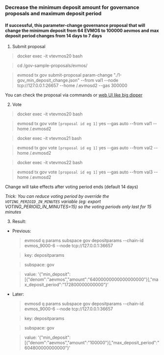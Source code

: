 ### Decrease the minimum deposit amount for governance proposals and maximum deposit period
#### If successful, this parameter-change governance proposal that will change the minimum deposit from 64 EVMOS to 100000 aevmos and max deposit period changes from 14 days to 7 days
1. Submit proposal
> docker exec -it vtevmos20 bash

> cd /gov-sample-proposals/evmos/

> evmosd tx gov submit-proposal param-change "./1-gov_min_deposit_change.json" --from val1 --node tcp://127.0.0.1:26657 --home /.evmosd2 --gas 300000

You can check the proposal via commands or [web UI like big dipper](https://github.com/VictorTrustyDev/EVMOS-sample-scripts/tree/main/big-dipper-as-block-explorer)

2. Vote
> docker exec -it vtevmos20 bash

> evmosd tx gov vote `[proposal id eg 1]` yes --gas auto --from val1 --home /.evmosd2

> docker exec -it vtevmos21 bash

> evmosd tx gov vote `[proposal id eg 1]` yes --gas auto --from val2 --home /.evmosd2

> docker exec -it vtevmos22 bash

> evmosd tx gov vote `[proposal id eg 1]` yes --gas auto --from val3 --home /.evmosd2

Change will take effects after voting period ends (default 14 days)

_Trick: You can reduce voting period by override the `VOTING_PERIOID_IN_MINUTES` variable (eg: export VOTING_PERIOID_IN_MINUTES=15) so the voting periods only last for 15 minutes_

3. Result:
- Previous:
    > evmosd q params subspace gov depositparams --chain-id evmos_9000-6 --node tcp://127.0.0.1:36657

    > key: depositparams

    > subspace: gov
    
    > value: '{"min_deposit":[{"denom":"aevmos","amount":"64000000000000000000"}],"max_deposit_period":"172800000000000"}'

- Later:
    > evmosd q params subspace gov depositparams --chain-id evmos_9000-6 --node tcp://127.0.0.1:36657

    > key: depositparams

    > subspace: gov
    
    > value: '{"min_deposit":[{"denom":"aevmos","amount":"100000"}],"max_deposit_period":"604800000000000"}'
